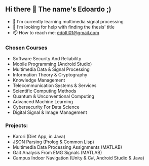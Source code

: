 ## Hi there 👋 The name's Edoardo ;)

- 🌱 I’m currently learning multimedia signal processing
- 🤔 I’m looking for help with finding the thesis' title
- 📫 How to reach me: edoltl01@gmail.com

### Chosen Courses 
- Software Security And Reliability
- Mobile Programming (Android Studio)
- Multimedia Data & Signal Processing
- Information Theory & Cryptography
- Knowledge Management
- Telecommunication Systems & Services
- Scientific Computing Methods
- Quantum & Unconventional Computing
- Advanced Machine Learning
- Cybersecurity For Data Science
- Digital Signal & Image Management

### Projects: 
- Karori (Diet App, in Java)
- JSON Parsing (Prolog & Common Lisp)
- Multimedia Data Processing Assignments (MATLAB)
- Gait Analysis From EMG Signals (MATLAB)
- Campus Indoor Navigation (Unity & C#, Android Studio & Java)
